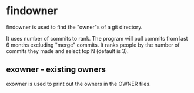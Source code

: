 # findowner

findowner is used to find the "owner"s of a git directory.

It uses number of commits to rank. The program will pull commits from last 6 months excluding "merge" commits. It ranks people by the number of commits they made and select top N (default is 3).

## exowner - existing owners

exowner is used to print out the owners in the OWNER files.
